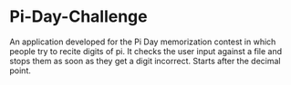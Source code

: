 Pi-Day-Challenge
================
An application developed for the Pi Day memorization contest in which people try to recite digits of pi. It checks the user input against a file and stops them as soon as they get a digit incorrect. Starts after the decimal point.
